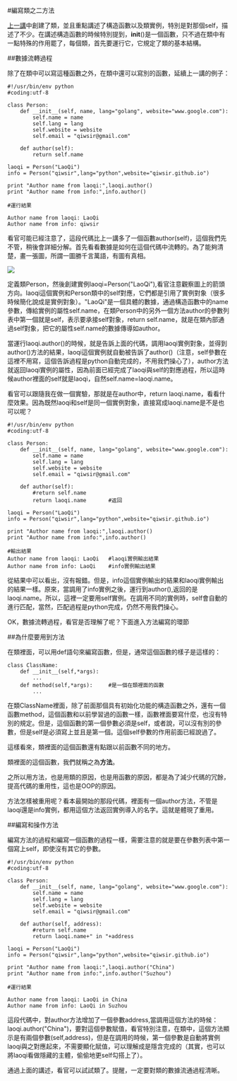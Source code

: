 #編寫類之二方法

[上一講](./217.md)中創建了類，並且重點講述了構造函數以及類實例，特別是對那個self，描述了不少。在講述構造函數的時候特別提到，__init__()是一個函數，只不過在類中有一點特殊的作用罷了，每個類，首先要運行它，它規定了類的基本結構。

##數據流轉過程

除了在類中可以寫這種函數之外，在類中還可以寫別的函數，延續上一講的例子：

	#!/usr/bin/env python
	#coding:utf-8

	class Person:
	    def __init__(self, name, lang="golang", website="www.google.com"):
	        self.name = name
	        self.lang = lang
	        self.website = website
	        self.email = "qiwsir@gmail.com"

	    def author(self):
	        return self.name

	laoqi = Person("LaoQi")
	info = Person("qiwsir",lang="python",website="qiwsir.github.io")

	print "Author name from laoqi:",laoqi.author()
	print "Author name from info:",info.author()

    #運行結果

	Author name from laoqi: LaoQi
	Author name from info: qiwsir

看官可能已經注意了，這段代碼比上一講多了一個函數author(self)，這個我們先不管，稍後會詳細分解。首先看看數據是如何在這個代碼中流轉的。為了能夠清楚，畫一張圖，所謂一圖勝千言萬語，有圖有真相。

![](https://raw.githubusercontent.com/qiwsir/ITArticles/master/Pictures/21801.png)

定義類Person，然後創建實例laoqi=Person("LaoQi"),看官注意觀察圖上的箭頭方向。laoqi這個實例和Person類中的self對應，它們都是引用了實例對象（很多時候簡化說成是實例對象）。"LaoQi"是一個具體的數據，通過構造函數中的name參數，傳給實例的屬性self.name，在類Person中的另外一個方法author的參數列表中第一個就是self，表示要承接self對象，return self.name，就是在類內部通過self對象，把它的屬性self.name的數據傳導如author。

當運行laoqi.author()的時候，就是告訴上面的代碼，調用laoqi實例對象，並得到author()方法的結果，laoqi這個實例就自動被告訴了author()（注意，self參數在這裡不用寫，這個告訴過程是python自動完成的，不用我們操心了），author方法就返回laoqi實例的屬性，因為前面已經完成了laoqi與self的對應過程，所以這時候author裡面的self就是laoqi，自然self.name=laoqi.name。

看官可以跟隨我在做一個實驗，那就是在author中，return laoqi.name，看看什麼效果。因為既然laoqi和self是同一個實例對象，直接寫成laoqi.name是不是也可以呢？

    #!/usr/bin/env python
    #coding:utf-8

    class Person:
        def __init__(self, name, lang="golang", website="www.google.com"):
            self.name = name
            self.lang = lang
            self.website = website
            self.email = "qiwsir@gmail.com"

        def author(self):
            #return self.name
            return laoqi.name       #返回

    laoqi = Person("LaoQi")
    info = Person("qiwsir",lang="python",website="qiwsir.github.io")

    print "Author name from laoqi:",laoqi.author()
    print "Author name from info:",info.author()

    #輸出結果
    Author name from laoqi: LaoQi   #laoqi實例輸出結果
    Author name from info: LaoQi    #info實例輸出結果

從結果中可以看出，沒有報錯。但是，info這個實例輸出的結果和laoqi實例輸出的結果一樣。原來，當調用了info實例之後，運行到author(),返回的是laoqi.name。所以，這裡一定要用self實例。在調用不同的實例時，self會自動的進行匹配，當然，匹配過程是python完成，仍然不用我們操心。


OK，數據流轉過程，看官是否理解了呢？下面進入方法編寫的環節

##為什麼要用到方法

在類裡面，可以用def語句來編寫函數，但是，通常這個函數的樣子是這樣的：

    class ClassName:
        def __init__(self,*args):
            ...
        def method(self,*args):     #是一個在類裡面的函數
            ...

在類ClassName裡面，除了前面那個具有初始化功能的構造函數之外，還有一個函數method，這個函數和以前學習過的函數一樣，函數裡面要寫什麼，也沒有特別的規定。但是，這個函數的第一個參數必須是self，或者說，可以沒有別的參數，但是self是必須寫上並且是第一個。這個self參數的作用前面已經說過了。

這樣看來，類裡面的這個函數還有點跟以前函數不同的地方。

類裡面的這個函數，我們就稱之為**方法**。

之所以用方法，也是用類的原因，也是用函數的原因，都是為了減少代碼的冗餘，提高代碼的重用性，這也是OOP的原因。

方法怎樣被重用呢？看本最開始的那段代碼，裡面有一個author方法，不管是laoqi還是info實例，都用這個方法返回實例導入的名字。這就是體現了重用。

##編寫和操作方法

編寫方法的過程和編寫一個函數的過程一樣，需要注意的就是要在參數列表中第一個寫上self，即使沒有其它的參數。

	#!/usr/bin/env python
	#coding:utf-8

	class Person:
	    def __init__(self, name, lang="golang", website="www.google.com"):
	        self.name = name
	        self.lang = lang
	        self.website = website
	        self.email = "qiwsir@gmail.com"

	    def author(self, address):
	        #return self.name
	        return laoqi.name+" in "+address

	laoqi = Person("LaoQi")
	info = Person("qiwsir",lang="python",website="qiwsir.github.io")

	print "Author name from laoqi:",laoqi.author("China")
	print "Author name from info:",info.author("Suzhou")

    #運行結果

    Author name from laoqi: LaoQi in China
	Author name from info: LaoQi in Suzhou

這段代碼中，對author方法增加了一個參數address,當調用這個方法的時候：laoqi.author("China")，要對這個參數賦值，看官特別注意，在類中，這個方法顯示是有兩個參數(self,address)，但是在調用的時候，第一個參數是自動將實例laoqi與之對應起來，不需要顯化賦值，可以理解成是隱含完成的（其實，也可以將laoqi看做隱藏的主體，偷偷地更self勾搭上了）。

通過上面的講述，看官可以試試類了。提醒，一定要對類的數據流通過程清晰。
